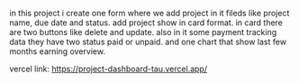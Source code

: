 in this project i create one form where we add project in it fileds like project name, due date and status. add project show in card format. in card there are two buttons like delete and update.
also in it some payment tracking data they have two status paid or unpaid. and one chart that show last few months earning overview.

vercel link: https://project-dashboard-tau.vercel.app/
